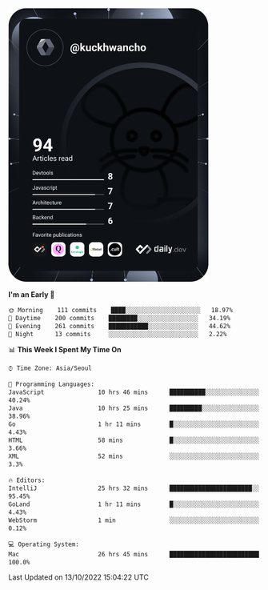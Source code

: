 <a href="https://app.daily.dev/kuckhwancho"><img src="https://github.com/kuckjwi0928/kuckjwi0928/blob/master/devcard.svg" width="400" alt="Kuckjwi Devcard"/></a>

<!--START_SECTION:waka-->
**I'm an Early 🐤** 

```text
🌞 Morning    111 commits    ████░░░░░░░░░░░░░░░░░░░░░   18.97% 
🌆 Daytime    200 commits    ████████░░░░░░░░░░░░░░░░░   34.19% 
🌃 Evening    261 commits    ███████████░░░░░░░░░░░░░░   44.62% 
🌙 Night      13 commits     ░░░░░░░░░░░░░░░░░░░░░░░░░   2.22%

```


📊 **This Week I Spent My Time On** 

```text
⌚︎ Time Zone: Asia/Seoul

💬 Programming Languages: 
JavaScript               10 hrs 46 mins      ██████████░░░░░░░░░░░░░░░   40.24% 
Java                     10 hrs 25 mins      █████████░░░░░░░░░░░░░░░░   38.96% 
Go                       1 hr 11 mins        █░░░░░░░░░░░░░░░░░░░░░░░░   4.43% 
HTML                     58 mins             █░░░░░░░░░░░░░░░░░░░░░░░░   3.66% 
XML                      52 mins             ░░░░░░░░░░░░░░░░░░░░░░░░░   3.3%

🔥 Editors: 
IntelliJ                 25 hrs 32 mins      ███████████████████████░░   95.45% 
GoLand                   1 hr 11 mins        █░░░░░░░░░░░░░░░░░░░░░░░░   4.43% 
WebStorm                 1 min               ░░░░░░░░░░░░░░░░░░░░░░░░░   0.12%

💻 Operating System: 
Mac                      26 hrs 45 mins      █████████████████████████   100.0%

```


 Last Updated on 13/10/2022 15:04:22 UTC
<!--END_SECTION:waka-->
